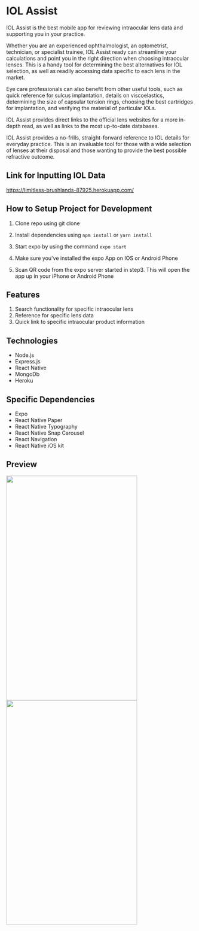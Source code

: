 # IOL Assist 

IOL Assist is the best mobile app for reviewing intraocular lens data and supporting you in your practice.

Whether you are an experienced ophthalmologist, an optometrist, technician, or specialist trainee, IOL Assist ready can streamline your calculations and point you in the right direction when choosing intraocular lenses. This is a handy tool for determining the best alternatives for IOL selection, as well as readily accessing data specific to each lens in the market.

Eye care professionals can also benefit from other useful tools, such as quick reference for sulcus implantation, details on viscoelastics, determining the size of capsular tension rings, choosing the best cartridges for implantation, and verifying the material of particular IOLs.

IOL Assist provides direct links to the official lens websites for a more in-depth read, as well as links to the most up-to-date databases.

IOL Assist provides a no-frills, straight-forward reference to IOL details for everyday practice. This is an invaluable tool for those with a wide selection of lenses at their disposal and those wanting to provide the best possible refractive outcome.

## Link for Inputting IOL Data

https://limitless-brushlands-87925.herokuapp.com/

## How to Setup Project for Development

1. Clone repo using git clone 

2. Install dependencies using `npm install` or `yarn install`

3. Start expo by using the command `expo start`

4. Make sure you've installed the expo App on IOS or Android Phone

5. Scan QR code from the expo server started in step3. This will open the app up in your iPhone or Android Phone

## Features

1. Search functionality for specific intraocular lens
2. Reference for specific lens data 
3. Quick link to specific intraocular product information 

## Technologies

* Node.js
* Express.js
* React Native
* MongoDb
* Heroku 

## Specific Dependencies 

* Expo
* React Native Paper
* React Native Typography 
* React Native Snap Carousel
* React Navigation
* React Native iOS kit


## Preview 
 <img src="https://user-images.githubusercontent.com/60046611/133442612-e9fc7f4b-2b31-4539-98e9-48a447885ad3.jpeg" width="350" height="600">
 <img src="https://user-images.githubusercontent.com/60046611/133443800-ccf91163-b403-466c-9291-354426e9beb0.jpeg" width="350" height="600">


